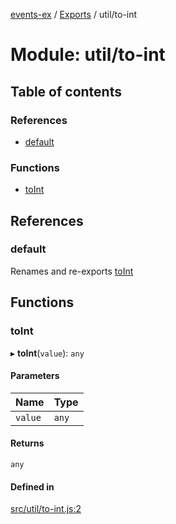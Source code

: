 [events-ex](../README.md) / [Exports](../modules.md) / util/to-int

# Module: util/to-int

## Table of contents

### References

- [default](util_to_int.md#default)

### Functions

- [toInt](util_to_int.md#toint)

## References

### default

Renames and re-exports [toInt](util_to_int.md#toint)

## Functions

### toInt

▸ **toInt**(`value`): `any`

#### Parameters

| Name | Type |
| :------ | :------ |
| `value` | `any` |

#### Returns

`any`

#### Defined in

[src/util/to-int.js:2](https://github.com/snowyu/events-ex.js/blob/8b7be69/src/util/to-int.js#L2)
